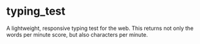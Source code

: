 # typing_test
A lightweight, responsive typing test for the web. This returns not only the words per minute score, but also characters per minute. 
